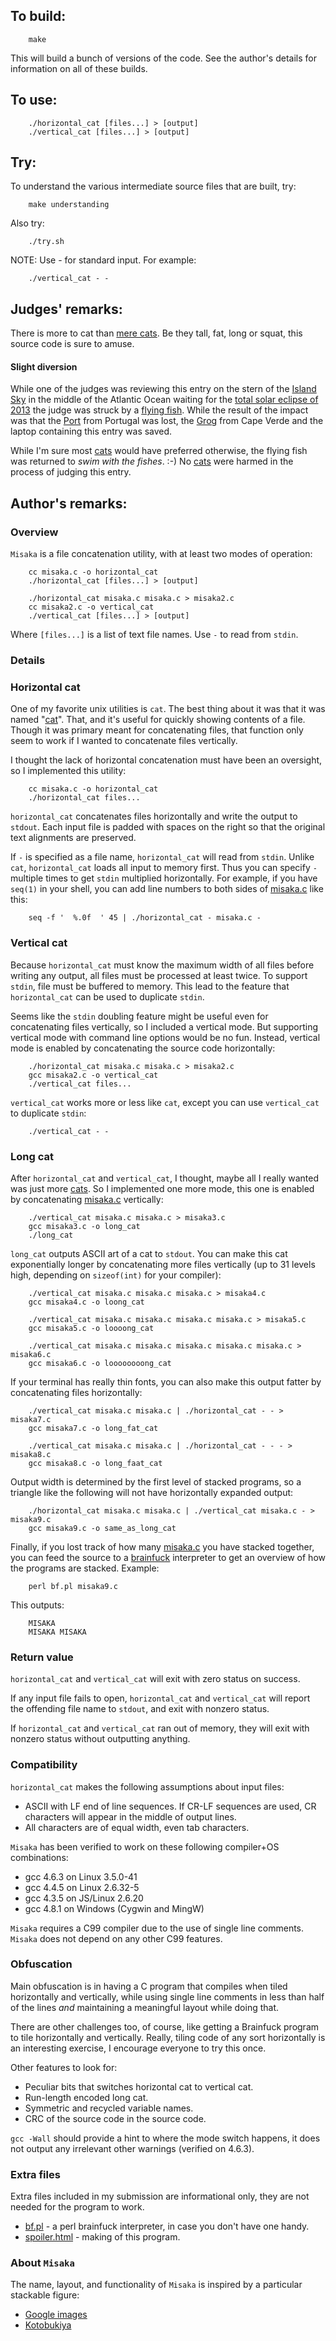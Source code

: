 ## To build:

``` <!---sh-->
    make
```

This will build a bunch of versions of the code. See the author's details for
information on all of these builds.


## To use:

``` <!---sh-->
    ./horizontal_cat [files...] > [output]
    ./vertical_cat [files...] > [output]
```


## Try:

To understand the various intermediate source files that are built, try:

``` <!---sh-->
    make understanding
```

Also try:

``` <!---sh-->
    ./try.sh
```

NOTE: Use - for standard input.  For example:

``` <!---sh-->
    ./vertical_cat - -
```


## Judges' remarks:

There is more to cat than [mere cats](http://cheezburger.com/1680494336).  Be
they tall, fat, long or squat, this source code is sure to amuse.


#### Slight diversion

While one of the judges was reviewing this entry on the stern of the
[Island Sky](http://www.noble-caledonia.co.uk/information/detail.asp?id=2&spid=76)
in the middle of the Atlantic Ocean waiting for the
[total solar eclipse of 2013](http://en.wikipedia.org/wiki/Solar_eclipse_of_November_3,_2013)
the judge was struck by a
[flying fish](http://en.wikipedia.org/wiki/Flying_fish).
While the result of the impact was that the
[Port](http://en.wikipedia.org/wiki/Port_wine) from Portugal was lost, the
[Grog](https://web.archive.org/web/20130702003043/http://www.travelforpassion.com/grog-factory-cape-verde-santo-antao-cape-verde-1602-photo)
from Cape Verde and the laptop containing this entry was saved.

While I'm sure most [cats](https://rationalwiki.org/wiki/Fun:Cat) would have
preferred otherwise, the flying fish was returned to *swim with the fishes*. :-)
No [cats](https://rationalwiki.org/wiki/Fun:Cat) were harmed in the process of
judging this entry.


## Author's remarks:

### Overview

`Misaka` is a file concatenation utility, with at least two modes of
operation:

``` <!---sh-->
    cc misaka.c -o horizontal_cat
    ./horizontal_cat [files...] > [output]

    ./horizontal_cat misaka.c misaka.c > misaka2.c
    cc misaka2.c -o vertical_cat
    ./vertical_cat [files...] > [output]
```

Where `[files...]` is a list of text file names.  Use `-` to read from `stdin`.


### Details

### Horizontal cat

One of my favorite unix utilities is `cat`.  The best thing about it was that it
was named "[cat](https://rationalwiki.org/wiki/Fun:Cat)".  That, and it's useful
for quickly showing contents of a file.  Though it was primary meant for
concatenating files, that function only seem to work if I wanted to concatenate
files vertically.

I thought the lack of horizontal concatenation must have been an oversight,
so I implemented this utility:

``` <!---sh-->
    cc misaka.c -o horizontal_cat
    ./horizontal_cat files...
```

`horizontal_cat` concatenates files horizontally and write the output to
`stdout`.  Each input file is padded with spaces on the right so that the
original text alignments are preserved.

If `-` is specified as a file name, `horizontal_cat` will read from `stdin`.
Unlike `cat`, `horizontal_cat` loads all input to memory first.  Thus you
can specify `-` multiple times to get `stdin` multiplied horizontally.  For
example, if you have `seq(1)` in your shell, you can add line numbers to both
sides of [misaka.c](%%REPO_URL%%/2013/misaka/misaka.c) like this:

``` <!---sh-->
    seq -f '  %.0f  ' 45 | ./horizontal_cat - misaka.c -
```


### Vertical cat

Because `horizontal_cat` must know the maximum width of all files before
writing any output, all files must be processed at least twice.  To support
`stdin`, file must be buffered to memory.  This lead to the feature that
`horizontal_cat` can be used to duplicate `stdin`.

Seems like the `stdin` doubling feature might be useful even for concatenating
files vertically, so I included a vertical mode.  But supporting vertical
mode with command line options would be no fun.  Instead, vertical mode is
enabled by concatenating the source code horizontally:

``` <!---sh-->
    ./horizontal_cat misaka.c misaka.c > misaka2.c
    gcc misaka2.c -o vertical_cat
    ./vertical_cat files...
```

`vertical_cat` works more or less like `cat`, except you can use
`vertical_cat` to duplicate `stdin`:

``` <!---sh-->
    ./vertical_cat - -
```


### Long cat

After `horizontal_cat` and `vertical_cat`, I thought, maybe all I really wanted
was just more [cats](https://rationalwiki.org/wiki/Fun:Cat).  So I implemented
one more mode, this one is enabled by concatenating [misaka.c](%%REPO_URL%%/2013/misaka/misaka.c)
vertically:

``` <!---sh-->
    ./vertical_cat misaka.c misaka.c > misaka3.c
    gcc misaka3.c -o long_cat
    ./long_cat
```

`long_cat` outputs ASCII art of a cat to `stdout`.  You can make this cat
exponentially longer by concatenating more files vertically (up to 31 levels
high, depending on `sizeof(int)` for your compiler):

``` <!---sh-->
    ./vertical_cat misaka.c misaka.c misaka.c > misaka4.c
    gcc misaka4.c -o loong_cat

    ./vertical_cat misaka.c misaka.c misaka.c misaka.c > misaka5.c
    gcc misaka5.c -o loooong_cat

    ./vertical_cat misaka.c misaka.c misaka.c misaka.c misaka.c > misaka6.c
    gcc misaka6.c -o loooooooong_cat
```

If your terminal has really thin fonts, you can also make this output fatter
by concatenating files horizontally:

``` <!---sh-->
    ./vertical_cat misaka.c misaka.c | ./horizontal_cat - - > misaka7.c
    gcc misaka7.c -o long_fat_cat

    ./vertical_cat misaka.c misaka.c | ./horizontal_cat - - - > misaka8.c
    gcc misaka8.c -o long_faat_cat
```

Output width is determined by the first level of stacked programs, so a
triangle like the following will not have horizontally expanded output:

``` <!---sh-->
    ./horizontal_cat misaka.c misaka.c | ./vertical_cat misaka.c - > misaka9.c
    gcc misaka9.c -o same_as_long_cat
```

Finally, if you lost track of how many [misaka.c](%%REPO_URL%%/2013/misaka/misaka.c) you have stacked
together, you can feed the source to a
[brainfuck](https://en.wikipedia.org/wiki/Brainfuck) interpreter to get an
overview of how the programs are stacked.  Example:

``` <!---sh-->
    perl bf.pl misaka9.c
```

This outputs:

```
    MISAKA
    MISAKA MISAKA
```


### Return value

`horizontal_cat` and `vertical_cat` will exit with zero status on success.

If any input file fails to open, `horizontal_cat` and `vertical_cat` will
report the offending file name to `stdout`, and exit with nonzero status.

If `horizontal_cat` and `vertical_cat` ran out of memory, they will exit
with nonzero status without outputting anything.


### Compatibility

`horizontal_cat` makes the following assumptions about input files:

* ASCII with LF end of line sequences.  If CR-LF sequences are used, CR
 characters will appear in the middle of output lines.
* All characters are of equal width, even tab characters.

`Misaka` has been verified to work on these following compiler+OS combinations:

* gcc 4.6.3 on Linux 3.5.0-41
* gcc 4.4.5 on Linux 2.6.32-5
* gcc 4.3.5 on JS/Linux 2.6.20
* gcc 4.8.1 on Windows (Cygwin and MingW)

`Misaka` requires a C99 compiler due to the use of single line comments.
`Misaka` does not depend on any other C99 features.


### Obfuscation

Main obfuscation is in having a C program that compiles when tiled
horizontally and vertically, while using single line comments in less than
half of the lines *and* maintaining a meaningful layout while doing that.

There are other challenges too, of course, like getting a Brainfuck program
to tile horizontally and vertically.  Really, tiling code of any sort
horizontally is an interesting exercise, I encourage everyone to try this
once.

Other features to look for:

* Peculiar bits that switches horizontal cat to vertical cat.
* Run-length encoded long cat.
* Symmetric and recycled variable names.
* CRC of the source code in the source code.

`gcc -Wall` should provide a hint to where the mode switch happens, it
does not output any irrelevant other warnings (verified on 4.6.3).


### Extra files

Extra files included in my submission are informational only, they are not
needed for the program to work.

* [bf.pl](%%REPO_URL%%/2013/misaka/bf.pl) - a perl brainfuck interpreter, in case you don't have one
handy.
* [spoiler.html](spoiler.html) - making of this program.


### About `Misaka`

The name, layout, and functionality of `Misaka` is inspired by a particular
stackable figure:

* [Google images](http://google.co.jp/search?q=%E3%83%9F%E3%82%B5%E3%82%AB%E7%9B%9B%E3%82%8A&tbm=isch)
* [Kotobukiya](https://web.archive.org/web/20140325175014/http://main.kotobukiya.co.jp/figure/tsubucole_tmi_misakamori/)


<!--

    Copyright © 1984-2024 by Landon Curt Noll. All Rights Reserved.

    You are free to share and adapt this file under the terms of this license:

	Creative Commons Attribution-ShareAlike 4.0 International (CC BY-SA 4.0)

    For more information, see:

	https://creativecommons.org/licenses/by-sa/4.0/

-->
